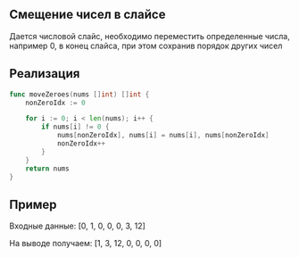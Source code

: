 ## Смещение чисел в слайсе

Дается числовой слайс, необходимо переместить определенные числа, например 0, в конец слайса, при этом сохранив порядок других чисел

## Реализация

```go
func moveZeroes(nums []int) []int {
	nonZeroIdx := 0

	for i := 0; i < len(nums); i++ {
		if nums[i] != 0 {
			nums[nonZeroIdx], nums[i] = nums[i], nums[nonZeroIdx]
			nonZeroIdx++
		}
	}
	return nums
}
```

## Пример
Входные данные: [0, 1, 0, 0, 0, 3, 12]

На выводе получаем: [1, 3, 12, 0, 0, 0, 0]